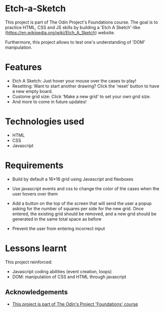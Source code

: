 
# Etch-a-Sketch

This project is part of The Odin Project's Foundations course. The goal is to practice HTML, CSS and JS skills by building a 'Etch A Sketch'-like (https://en.wikipedia.org/wiki/Etch_A_Sketch) website. 

Furthermore, this project allows to test one's understanding of 'DOM' manipulation.

# Features

* Etch A Sketch: Just hover your mouse over the cases to play! 
* Resetting: Want to start another drawing? Click the 'reset' button to have a new empty board.
* Custome grid size: Click 'Make a new grid' to set your own grid size. 
* And more to come in future updates! 

# Technologies used

* HTML
* CSS
* Javascript

# Requirements

- Build by default a 16*16 grid using Javascript and flexboxes


- Use javascript events and css to change the color of the cases when the user hovers over them 
- Add a button on the top of the screen that will send the user a popup asking for the number of squares per side for the new grid. Once entered, the existing grid should be removed, and a new grid should be generated in the same total space as before
- Prevent the user from entering incorrect input

# Lessons learnt 

This project reinforced: 

- Javascript coding abilities (event creation, loops)
- DOM: manipulation of CSS and HTML through javascript


## Acknowledgements

 - [This project is part of The Odin's Project 'Foundations' course](https://www.theodinproject.com/lessons/foundations-etch-a-sketch)
 

